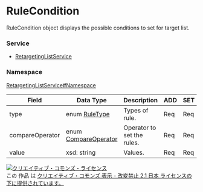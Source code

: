 # RuleCondition
RuleCondition object displays the possible conditions to set for target list.
### Service
+ [RetargetingListService](../../services/RetargetingListService.md)

### Namespace
[RetargetingListService#Namespace](../../services/RetargetingListService.md#namespace)

| Field | Data Type | Description | ADD | SET | REMOVE | 
|---|---|---|---|---|---|
| type| enum <a href="./RuleType.md">RuleType</a>| Types of rule.| Req| Req| — |
| compareOperator| enum <a href="./CompareOperator.md">CompareOperator</a>| Operator to set the rules.| Req| Req| — |
| value| xsd: string| Values.| Req| Req| — |

<a rel="license" href="http://creativecommons.org/licenses/by-nd/2.1/jp/"><img alt="クリエイティブ・コモンズ・ライセンス" style="border-width:0" src="https://i.creativecommons.org/l/by-nd/2.1/jp/88x31.png" /></a><br />この 作品 は <a rel="license" href="http://creativecommons.org/licenses/by-nd/2.1/jp/">クリエイティブ・コモンズ 表示 - 改変禁止 2.1 日本 ライセンスの下に提供されています。</a>

